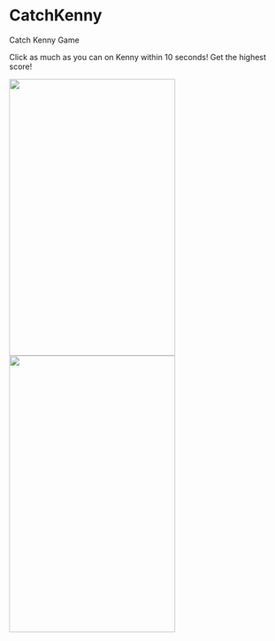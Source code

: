 # CatchKenny
Catch Kenny Game

Click as much as you can on Kenny within 10 seconds! Get the highest score! 

<img src="https://user-images.githubusercontent.com/94173500/205712994-8bbbfe5d-b60c-480c-bf77-41def2953372.png" width = "300" height = "500">

<img src="https://user-images.githubusercontent.com/94173500/205713007-35f1ac69-3fbb-48d1-8248-f3a8825e7059.png" width = "300" height = "500">
